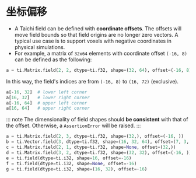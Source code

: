 # 坐标偏移

- A Taichi field can be defined with **coordinate offsets**. The
  offsets will move field bounds so that field origins are no longer
  zero vectors. A typical use case is to support voxels with negative
  coordinates in physical simulations.
- For example, a matrix of `32x64` elements with coordinate offset
  `(-16, 8)` can be defined as the following:

```python
a = ti.Matrix.field(2, 2, dtype=ti.f32, shape=(32, 64), offset=(-16, 8))
```

In this way, the field\'s indices are from `(-16, 8)` to `(16, 72)` (exclusive).

```python
a[-16, 32]  # lower left corner
a[16, 32]   # lower right corner
a[-16, 64]  # upper left corner
a[16, 64]   # upper right corner
```

::: note
The dimensionality of field shapes should **be consistent** with that of
the offset. Otherwise, a `AssertionError` will be raised.
:::

```python
a = ti.Matrix.field(2, 3, dtype=ti.f32, shape=(32,), offset=(-16, ))          # Works!
b = ti.Vector.field(3, dtype=ti.f32, shape=(16, 32, 64), offset=(7, 3, -4))   # Works!
c = ti.Matrix.field(2, 1, dtype=ti.f32, shape=None, offset=(32,))             # AssertionError
d = ti.Matrix.field(3, 2, dtype=ti.f32, shape=(32, 32), offset=(-16, ))       # AssertionError
e = ti.field(dtype=ti.i32, shape=16, offset=-16)                              # Works!
f = ti.field(dtype=ti.i32, shape=None, offset=-16)                            # AssertionError
g = ti.field(dtype=ti.i32, shape=(16, 32), offset=-16)                        # AssertionError
```
